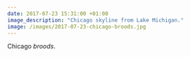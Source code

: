 ```yaml
---
date: 2017-07-23 15:31:00 +01:00
image_description: "Chicago skyline from Lake Michigan."
image: /images/2017-07-23-chicago-broods.jpg
---
```


Chicago _broods_.
